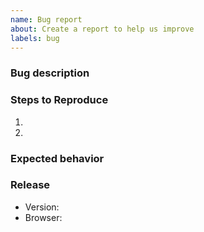 ```yaml
---
name: Bug report
about: Create a report to help us improve
labels: bug
---
```


### Bug description


### Steps to Reproduce
1. 
2. 

### Expected behavior


### Release
- Version: 
- Browser: 